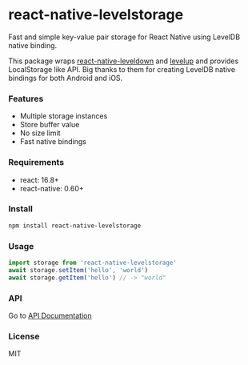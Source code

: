 # react-native-levelstorage

Fast and simple key-value pair storage for React Native using LevelDB native binding.

This package wraps [react-native-leveldown](https://github.com/andymatuschak/react-native-leveldown) and [levelup](https://github.com/Level/levelup) and provides LocalStorage like API. Big thanks to them for creating LevelDB native bindings for both Android and iOS. 

### Features

- Multiple storage instances
- Store buffer value
- No size limit
- Fast native bindings

### Requirements

- react: 16.8+
- react-native: 0.60+

### Install

```sh
npm install react-native-levelstorage
```

### Usage

```js
import storage from 'react-native-levelstorage'
await storage.setItem('hello', 'world')
await storage.getItem('hello') // -> "world"
```

### API

Go to [API Documentation](https://rhaldkhein.github.io/react-native-levelstorage/)

### License

MIT